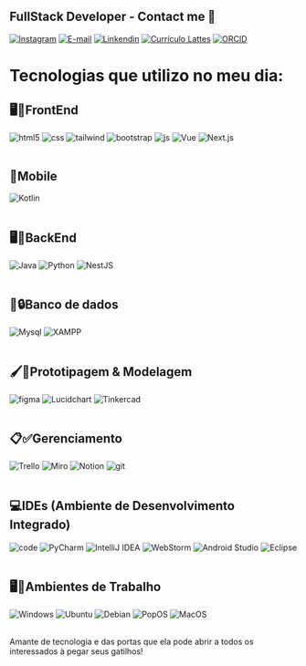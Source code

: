 ## FullStack Developer - Contact me 📩


[![Instagram](https://img.shields.io/badge/Instagram-E4405F?style=for-the-badge&logo=instagram&logoColor=white)](https://www.instagram.com/lucasptrick_/)
[![E-mail](https://img.shields.io/badge/Gmail-D14836?style=for-the-badge&logo=gmail&logoColor=white)](lucaskmassa44@gmail.com/)
[![Linkendin](https://img.shields.io/badge/LinkedIn-0077B5?style=for-the-badge&logo=linkedin&logoColor=white)](https://www.linkedin.com/in/lucasptrck/)
[![Currículo Lattes](https://img.shields.io/badge/Curr%C3%ADculo_Lattes-000000?style=for-the-badge&logo=google-scholar&logoColor=white)](http://lattes.cnpq.br/6077008715015832)
[![ORCID](https://img.shields.io/badge/ORCID-0009%2D0001%2D9931%2D9008-brightgreen)](https://orcid.org/0009-0001-9931-9008)

  </div>

<p align="center">
  <h1>Tecnologias que utilizo no meu dia:</h1>
</p>

  
## 🖥️🎨FrontEnd
<div style="display: inline_block" >
   
  <img align="center" alt="html5" src="https://img.shields.io/badge/HTML5-E34F26?style=for-the-badge&logo=html5&logoColor=white" />
  <img align="center" alt="css" src="https://img.shields.io/badge/CSS3-1572B6?style=for-the-badge&logo=css3&logoColor=white" />
   <img align="center" alt="tailwind" src="https://img.shields.io/badge/Tailwind_CSS-38B2AC?style=for-the-badge&logo=tailwindcss&logoColor=white"/>
  <img align="center" alt="bootstrap" src="https://img.shields.io/badge/Bootstrap-563D7C?style=for-the-badge&logo=bootstrap&logoColor=white" />
  <img align="center" alt="js" src="https://img.shields.io/badge/JavaScript-323330?style=for-the-badge&logo=javascript&logoColor=F7DF1E" />
  <img align="center" alt="Vue" src="https://img.shields.io/badge/Vue.js-4FC08D?style=for-the-badge&logo=vue.js&logoColor=white" />
   <img align="center" alt="Next.js" src="https://img.shields.io/badge/Next.js-000000?style=for-the-badge&logo=next.js&logoColor=white" />
  
</div><br/>



## 📲Mobile
  <div style="display: inline_block">
     
   <img align="center" alt="Kotlin" src="https://img.shields.io/badge/Kotlin-7F52FF?style=for-the-badge&logo=kotlin&logoColor=white" />

</div><br/>


  
## 🖥️🔧BackEnd
  <div style="display: inline_block">

   <img align="center" alt="Java" src="https://img.shields.io/badge/Java-ED8B00?style=for-the-badge&logo=java&logoColor=white" />
   <img align="center" alt="Python" src="https://img.shields.io/badge/Python-3776AB?style=for-the-badge&logo=python&logoColor=white" />
   <img align="center" alt="NestJS" src="https://img.shields.io/badge/NestJS-E0234E?style=for-the-badge&logo=nestjs&logoColor=white" />

</div><br/>


  
## 💾🔒Banco de dados
  <div style="display: inline_block">
     
  <img align="center" alt="Mysql" src="https://img.shields.io/badge/MySQL-005C84?style=for-the-badge&logo=mysql&logoColor=white" />
  <img align="center" alt="XAMPP" src="https://img.shields.io/badge/XAMPP-FB7A24?style=for-the-badge&logo=xampp&logoColor=white" />

</div><br/>


  
## 🖌️📐Prototipagem & Modelagem
  <div style="display: inline_block">
     
   <img align="center" alt="figma" src="https://img.shields.io/badge/Figma-F24E1E?style=for-the-badge&logo=figma&logoColor=white" />
   <img align="center" alt="Lucidchart" src="https://img.shields.io/badge/Lucidchart-FF6600?style=for-the-badge&logo=lucidchart&logoColor=white" />
   <img align="center" alt="Tinkercad" src="https://img.shields.io/badge/Tinkercad-FF9900?style=for-the-badge&logo=tinkercad&logoColor=white" />

</div><br/>


  
## 📋✅Gerenciamento
  <div style="display: inline_block">

   <img align="center" alt="Trello" src="https://img.shields.io/badge/Trello-0052CC?style=for-the-badge&logo=trello&logoColor=white" />  
   <img align="center" alt="Miro" src="https://img.shields.io/badge/Miro-FFDD00?style=for-the-badge&logo=miro&logoColor=white" />
   <img align="center" alt="Notion" src="https://img.shields.io/badge/Notion-000000?style=for-the-badge&logo=notion&logoColor=white" />
   <img align="center" alt="git" src="https://img.shields.io/badge/GitHub-100000?style=for-the-badge&logo=github&logoColor=white" />

</div><br/>



## 💻IDEs (Ambiente de Desenvolvimento Integrado)
  <div style="display: inline_block">

   <img align="center" alt="code" src="https://img.shields.io/badge/Visual_Studio_Code-0078D4?style=for-the-badge&logo=visual%20studio%20code&logoColor=white"/>
   <img align="center" alt="PyCharm" src="https://img.shields.io/badge/PyCharm-000000?style=for-the-badge&logo=pycharm&logoColor=white" />
   <img align="center" alt="IntelliJ IDEA" src="https://img.shields.io/badge/IntelliJ_IDEA-000000?style=for-the-badge&logo=intellij-idea&logoColor=white" />
   <img align="center" alt="WebStorm" src="https://img.shields.io/badge/WebStorm-000000?style=for-the-badge&logo=webstorm&logoColor=white" />
   <img align="center" alt="Android Studio" src="https://img.shields.io/badge/Android_Studio-3DDC84?style=for-the-badge&logo=android-studio&logoColor=white" />
   <img align="center" alt="Eclipse" src="https://img.shields.io/badge/Eclipse-2C2255?style=for-the-badge&logo=eclipse&logoColor=white" />

</div><br/>


## 🖥💼Ambientes de Trabalho
  <div style="display: inline_block">

   <img align="center" alt="Windows" src="https://img.shields.io/badge/Windows-0078D4?style=for-the-badge&logo=windows&logoColor=white" />
   <img align="center" alt="Ubuntu" src="https://img.shields.io/badge/Ubuntu-E95420?style=for-the-badge&logo=ubuntu&logoColor=white" />
   <img align="center" alt="Debian" src="https://img.shields.io/badge/Debian-A81D33?style=for-the-badge&logo=debian&logoColor=white" />
   <img align="center" alt="PopOS" src="https://img.shields.io/badge/Pop!_OS-66595C?style=for-the-badge&logo=popos&logoColor=white" />
   <img align="center" alt="MacOS" src="https://img.shields.io/badge/macOS-000000?style=for-the-badge&logo=macos&logoColor=white" />

</div><br/>


  
Amante de tecnologia e das portas que ela pode abrir a todos os interessados à pegar seus gatilhos!
